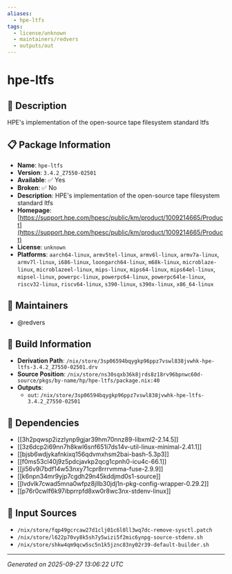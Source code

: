 ```yaml
---
aliases:
  - hpe-ltfs
tags:
  - license/unknown
  - maintainers/redvers
  - outputs/out
---
```


# hpe-ltfs

## 📝 Description

HPE's implementation of the open-source tape filesystem standard ltfs

## 📋 Package Information

- **Name**: `hpe-ltfs`
- **Version**: `3.4.2_Z7550-02501`
- **Available**: ✅ Yes
- **Broken**: ✅ No
- **Description**: HPE's implementation of the open-source tape filesystem standard ltfs
- **Homepage**: [https://support.hpe.com/hpesc/public/km/product/1009214665/Product](https://support.hpe.com/hpesc/public/km/product/1009214665/Product)
- **License**: `unknown`
- **Platforms**: `aarch64-linux`, `armv5tel-linux`, `armv6l-linux`, `armv7a-linux`, `armv7l-linux`, `i686-linux`, `loongarch64-linux`, `m68k-linux`, `microblaze-linux`, `microblazeel-linux`, `mips-linux`, `mips64-linux`, `mips64el-linux`, `mipsel-linux`, `powerpc-linux`, `powerpc64-linux`, `powerpc64le-linux`, `riscv32-linux`, `riscv64-linux`, `s390-linux`, `s390x-linux`, `x86_64-linux`
## 👥 Maintainers

- @redvers


## 🔧 Build Information

- **Derivation Path**: `/nix/store/3sp06594bqygkp96ppz7vswl838jvwhk-hpe-ltfs-3.4.2_Z7550-02501.drv`
- **Source Position**: `/nix/store/ns30sqxb36k8jrds8z18rv96bpnwc60d-source/pkgs/by-name/hp/hpe-ltfs/package.nix:40`
- **Outputs**:
  - `out`:  `/nix/store/3sp06594bqygkp96ppz7vswl838jvwhk-hpe-ltfs-3.4.2_Z7550-02501`

## 🔗 Dependencies

- [[3h2pqwsp2izzlynp9gjar39hm70nnz89-libxml2-2.14.5]]
- [[3z6dcp2i69nn7h8kwl6snf651i7ds14v-util-linux-minimal-2.41.1]]
- [[bjsb6wdjykafnkixq156qdvmxhsm2bai-bash-5.3p3]]
- [[f0ms53cl40j9z5pdcjavkp2qcg1cpnh0-icu4c-66.1]]
- [[ji56v9i7bdf14w53nxy71cpr8rrrvmma-fuse-2.9.9]]
- [[k6npn34mr9yjp7cgdh29n45kddjmd0s1-source]]
- [[lvdvlk7cwad5mna0wfpz8jllb30jdj1n-pkg-config-wrapper-0.29.2]]
- [[p76r0cwlf6k97ibprrpfd8xw0r8wc3nx-stdenv-linux]]

## 📁 Input Sources

- `/nix/store/fqp49gcrcaw27d1clj01c6l0ll3wq7dc-remove-sysctl.patch`
- `/nix/store/l622p70vy8k5sh7y5wizi5f2mic6ynpg-source-stdenv.sh`
- `/nix/store/shkw4qm9qcw5sc5n1k5jznc83ny02r39-default-builder.sh`

---
*Generated on 2025-09-27 13:06:22 UTC*

